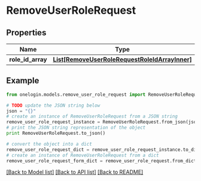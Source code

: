 # RemoveUserRoleRequest


## Properties
Name | Type | Description | Notes
------------ | ------------- | ------------- | -------------
**role_id_array** | [**List[RemoveUserRoleRequestRoleIdArrayInner]**](RemoveUserRoleRequestRoleIdArrayInner.md) |  | 

## Example

```python
from onelogin.models.remove_user_role_request import RemoveUserRoleRequest

# TODO update the JSON string below
json = "{}"
# create an instance of RemoveUserRoleRequest from a JSON string
remove_user_role_request_instance = RemoveUserRoleRequest.from_json(json)
# print the JSON string representation of the object
print RemoveUserRoleRequest.to_json()

# convert the object into a dict
remove_user_role_request_dict = remove_user_role_request_instance.to_dict()
# create an instance of RemoveUserRoleRequest from a dict
remove_user_role_request_form_dict = remove_user_role_request.from_dict(remove_user_role_request_dict)
```
[[Back to Model list]](../README.md#documentation-for-models) [[Back to API list]](../README.md#documentation-for-api-endpoints) [[Back to README]](../README.md)


